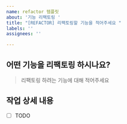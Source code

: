 ```yaml
---
name: refactor 템플릿
about: '기능 리팩토링 '
title: "[REFACTOR] 리팩토링할 기능을 적어주세요 "
labels: ''
assignees: ''

---
```


## 어떤 기능을 리팩토링 하시나요?

> 리팩토링 하려는 기능에 대해 적어주세요 

## 작업 상세 내용

- [ ] TODO
